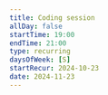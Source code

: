 ```yaml
---
title: Coding session
allDay: false
startTime: 19:00
endTime: 21:00
type: recurring
daysOfWeek: [S]
startRecur: 2024-10-23
date: 2024-11-23
---
```

